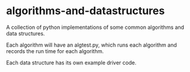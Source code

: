 # algorithms-and-datastructures
A collection of python implementations of some common algorithms and data structures.

Each algorithm will have an algtest.py, which runs each algorithm and records the run time for each algorithm.

Each data structure has its own example driver code.
